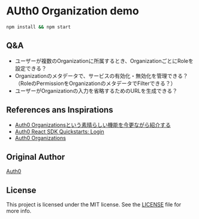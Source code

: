 # AUth0 Organization demo

```bash
npm install && npm start
```

## Q&A

- ユーザーが複数のOrganizationに所属するとき、OrganizationごとにRoleを設定できる？
- Organizationのメタデータで、サービスの有効化・無効化を管理できる？（RoleのPermissionをOrganizationのメタデータでFilterできる？）
- ユーザーがOrganizationの入力を省略するためのURLを生成できる？

## References ans Inspirations

- [Auth0 Organizationsという素晴らしい機能を今更ながら紹介する](https://zenn.dev/urmot/articles/8c18d8b49d822c#%E3%81%AF%E3%81%98%E3%82%81%E3%81%AB)
- [Auth0 React SDK Quickstarts: Login](https://auth0.com/docs/quickstart/spa/react/01-login?download=true)
- [Auth0 Organizations](https://auth0.com/docs/manage-users/organizations)

## Original Author

[Auth0](https://auth0.com)

## License

This project is licensed under the MIT license. See the [LICENSE](../LICENSE) file for more info.
